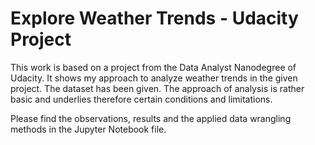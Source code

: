 # Explore Weather Trends - Udacity Project

This work is based on a project from the Data Analyst Nanodegree of Udacity. It shows my approach to analyze weather trends in the given project. The dataset has been given. The approach of analysis is rather basic and underlies therefore certain conditions and limitations. 

Please find the observations, results and the applied data wrangling methods in the Jupyter Notebook file.
